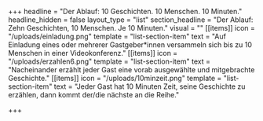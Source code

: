 +++
headline = "Der Ablauf: 10 Geschichten. 10 Menschen. 10 Minuten."
headline_hidden = false
layout_type = "list"
section_headline = "Der Ablauf: Zehn Geschichten, 10 Menschen. Je 10 Minuten."
visual = ""
[[items]]
icon = "/uploads/einladung.png"
template = "list-section-item"
text = "Auf Einladung eines oder mehrerer Gastgeber*innen versammeln sich bis zu 10 Menschen in einer Videokonferenz."
[[items]]
icon = "/uploads/erzahlen6.png"
template = "list-section-item"
text = "Nacheinander erzählt jeder Gast eine vorab ausgewählte und mitgebrachte Geschichte."
[[items]]
icon = "/uploads/10minzeit.png"
template = "list-section-item"
text = "Jeder Gast hat 10 Minuten Zeit, seine Geschichte zu erzählen, dann kommt der/die nächste an die Reihe."

+++
